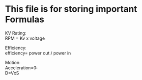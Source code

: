# This file is for storing important Formulas

KV Rating:<br/>
RPM = Kv x voltage<br/>

Efficiency:<br/>
efficiency= power out / power in<br/>

Motion:<br/>
Acceleration=0:<br/>
D=VxS<br/>
